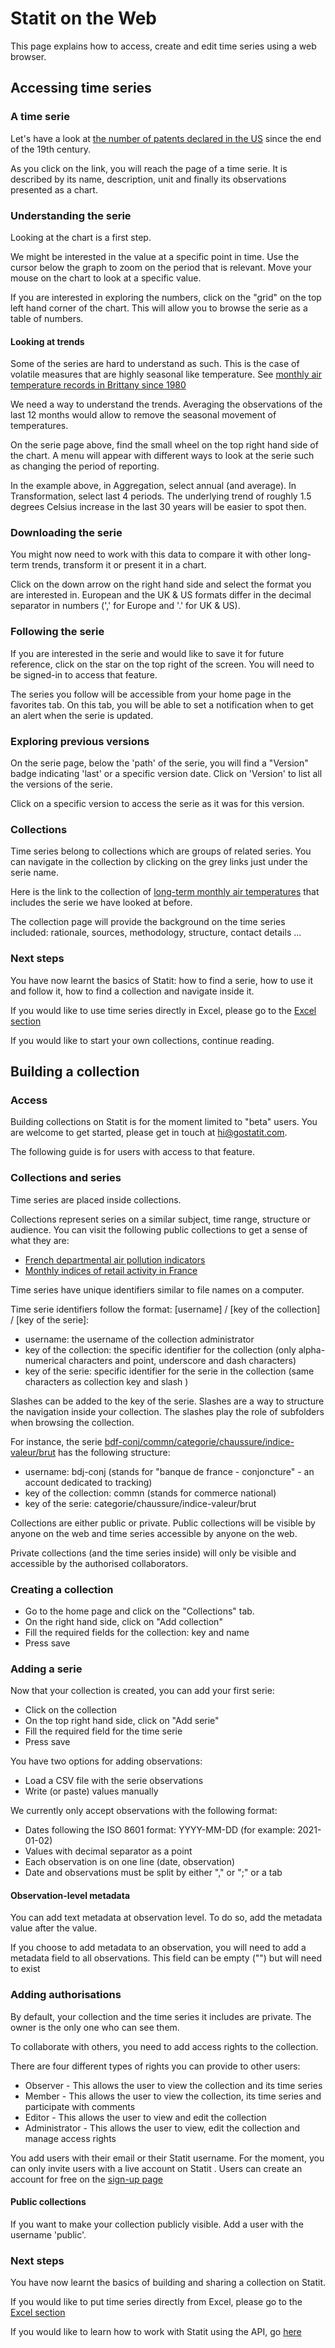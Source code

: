 # Statit on the Web

This page explains how to access, create and edit time series using a web browser.


## Accessing time series

### A time serie

Let's have a look at [the number of patents declared in the US](https://gostatit.com/cdi/patents/us/dec/all) since the end of the 19th century.

As you click on the link, you will reach the page of a time serie. It is described by its name, description, unit and finally its observations presented as a chart.


### Understanding the serie

Looking at the chart is a first step.

We might be interested in the value at a specific point in time. Use the cursor below the graph to zoom on the period that is relevant. Move your mouse on the chart to look at a specific value.

If you are interested in exploring the numbers, click on the "grid" on the top left hand corner of the chart. This will allow you to browse the serie as a table of numbers.


#### Looking at trends

Some of the series are hard to understand as such. This is the case of volatile measures that are highly seasonal like temperature. See [monthly air temperature records in Brittany since 1980](https://www.gostatit.com/climat-fr/cei-m/region/bretagne/temp)

We need a way to understand the trends. Averaging the observations of the last 12 months would allow to remove the seasonal movement of temperatures.

On the serie page above, find the small wheel on the top right hand side of the chart. A menu will appear with different ways to look at the serie such as changing the period of reporting.

In the example above, in Aggregation, select annual (and average). In Transformation, select last 4 periods. The underlying trend
of roughly 1.5 degrees Celsius increase in the last 30 years will be easier to spot then.


### Downloading the serie

You might now need to work with this data to compare it with other long-term trends, transform it or present it in a chart.

Click on the down arrow on the right hand side and select the format you are interested in. European and
the UK & US formats differ in the decimal separator in numbers (',' for Europe and '.' for UK & US).


### Following the serie

If you are interested in the serie and would like to save it for future reference, click on the star on the top right of the screen. You will need to be signed-in to access that feature.

The series you follow will be accessible from your home page in the favorites tab. On this tab, you will be able to set a notification when to get an alert when the serie is updated.


### Exploring previous versions

On the serie page, below the 'path' of the serie, you will find a "Version" badge indicating 'last' or a specific version date. Click on 'Version' to list all the versions of the serie.

Click on a specific version to access the serie as it was for this version.


### Collections

Time series belong to collections which are groups of related series. You can navigate in the collection by clicking on the grey links just under the serie name.

Here is the link to the collection of [long-term monthly air temperatures](https://www.gostatit.com/climat-fr/cei-m) that includes the serie we have looked at before.

The collection page will provide the background on the time series included: rationale, sources, methodology, structure, contact details ...


### Next steps

You have now learnt the basics of Statit: how to find a serie, how to use it and follow it, how to find a collection and navigate inside it.

If you would like to use time series directly in Excel, please go to the [Excel section](gs_excel.md)

If you would like to start your own collections, continue reading.



## Building a collection

### Access

Building collections on Statit is for the moment limited to "beta" users. You are welcome to get started, please get in touch at [hi@gostatit.com](mailto:hi@gostatit.com).

The following guide is for users with access to that feature.


### Collections and series

Time series are placed inside collections.

Collections represent series on a similar subject, time range, structure or audience. You can visit the following public collections to get a sense of what they are:

- [French departmental air pollution indicators](https://www.gostatit.com/airhebdo/dpt)
- [Monthly indices of retail activity in France](https://www.gostatit.com/bdf-conj/commn)


Time series have unique identifiers similar to file names on a computer.

Time serie identifiers follow the format: [username] / [key of the collection] / [key of the serie]:

- username: the username of the collection administrator
- key of the collection: the specific identifier for the collection (only alpha-numerical characters and point, underscore and dash characters)
- key of the serie: specific identifier for the serie in the collection (same characters as collection key and slash )

Slashes can be added to the key of the serie. Slashes are a way to structure the navigation inside your collection. The slashes play the role of subfolders when browsing the collection.

For instance, the serie [bdf-conj/commn/categorie/chaussure/indice-valeur/brut](https://www.gostatit.com/bdf-conj/commn/categorie/chaussure/indice-valeur/brut) has the following structure:

- username: bdj-conj (stands for "banque de france - conjoncture" - an account dedicated to tracking)
- key of the collection: commn (stands for commerce national)
- key of the serie: categorie/chaussure/indice-valeur/brut

Collections are either public or private. Public collections will be visible by anyone on the web and time series accessible by anyone on the web.

Private collections (and the time series inside) will only be visible and accessible by the authorised collaborators.


### Creating a collection

- Go to the home page and click on the "Collections" tab.
- On the right hand side, click on "Add collection"
- Fill the required fields for the collection: key and name
- Press save


### Adding a serie

Now that your collection is created, you can add your first serie:

- Click on the collection
- On the top right hand side, click on "Add serie"
- Fill the required field for the time serie
- Press save

You have two options for adding observations:

- Load a CSV file with the serie observations
- Write (or paste) values manually

We currently only accept observations with the following format:

- Dates following the ISO 8601 format: YYYY-MM-DD (for example: 2021-01-02)
- Values with decimal separator as a point
- Each observation is on one line (date, observation)
- Date and observations must be split by either "," or ";" or a tab

#### Observation-level metadata

You can add text metadata at observation level. To do so, add the metadata value after the value.

If you choose to add metadata to an observation, you will need to add a metadata field to all observations. This field can be empty ("") but will need to exist


### Adding authorisations

By default, your collection and the time series it includes are private. The owner is the only one who can see them.

To collaborate with others, you need to add access rights to the collection.

There are four different types of rights you can provide to other users:
- Observer - This allows the user to view the collection and its time series
- Member - This allows the user to view the collection, its time series and participate with comments
- Editor - This allows the user to view and edit the collection
- Administrator - This allows the user to view, edit the collection and manage access rights

You add users with their email or their Statit username. For the moment, you can only invite users with a live account on Statit . Users can create an account for free on the [sign-up page](https://gostatit.com/signup)

#### Public collections

If you want to make your collection publicly visible. Add a user with the username 'public'.


### Next steps

You have now learnt the basics of building and sharing a collection on Statit.  

If you would like to put time series directly from Excel, please go to the [Excel section](gs_excel.md)

If you would like to learn how to work with Statit using the API, go [here](gs_api.md)

